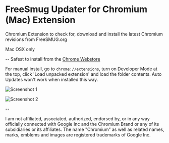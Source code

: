 FreeSmug Updater for Chromium (Mac) Extension
==========================
Chromium Extension to check for, download and install the latest Chromium revisions from FreeSMUG.org

Mac OSX only


--
Safest to install from the [Chrome Webstore](https://chrome.google.com/webstore/detail/chromium-updater/ccgjmadhdidfloacagcnnodbkedkjedg)


For manual install, go to `chrome://extensions`, turn on Developer Mode at the top, click 'Load unpacked extension' and load the folder contents. Auto Updates won't work when installed this way. 


![Screenshot 1](https://anony.ws/i/2015/06/02/popup.png)

![Screenshot 2](https://anony.ws/i/2015/06/02/richnote34081.png)  

--

  
I am not affiliated, associated, authorized, endorsed by, or in any way officially connected with Google Inc and the Chromium Brand or any of its subsidiaries or its affiliates.
The name "Chromium” as well as related names, marks, emblems and images are registered trademarks of Google Inc. 